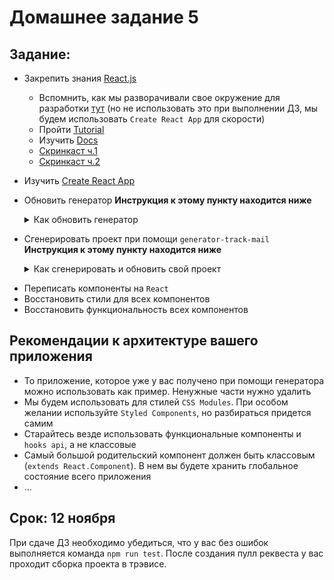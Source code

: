 # Домашнее задание 5

## Задание:
- Закрепить знания [React.js](https://reactjs.org/docs/getting-started.html)
  - Вспомнить, как мы разворачивали свое окружение для разработки [тут](https://github.com/track-mail-ru/lesson-5-samples) (но не использовать это при выполнении ДЗ, мы будем использовать `Create React App` для скорости)
  - Пройти [Tutorial](https://reactjs.org/tutorial/tutorial.html)
  - Изучить [Docs](https://reactjs.org/docs/hello-world.html)
  - [Скринкаст ч.1](https://cloud.mail.ru/public/aZA1/4B5U2JkYs)
  - [Скринкаст ч.2](https://cloud.mail.ru/public/5uoU/29Nosa19E)
- Изучить [Create React App](https://github.com/facebook/create-react-app)
- Обновить генератор **Инструкция к этому пункту находится ниже** <details>
  <summary>Как обновить генератор</summary>

  **Все последующие команды выполняем из-под `bash`.**
  1. Заходим в терминале в папку вашего проекта

  2. Обновляем глобально установленный генератор. Если ругается на недостаточные права, то выполнить с `sudo`:

  ```bash
  npm i -g generator-track-mail
  ```
  3. Проверяем версию установленного генератора. Должно получиться так (версия 0.4.1):
  ```
  $ npm list -g --depth 0 | grep track-mail
  ├── generator-track-mail@0.4.1
  ```

</details>

- Сгенерировать проект при помощи `generator-track-mail` **Инструкция к этому пункту находится ниже** <details>
  <summary>Как сгенерировать и обновить свой проект</summary>

  Ниже мы будем повторно проходить пункт из 1 ДЗ по генерации проекта.
  Генератор обновился, ваш базовый реактовый проект тоже должен получить эти изменения.
  1. Заходим в терминале в папку вашего проекта
  2. Выполняем генерацию проекта еще раз
  ```bash
  yo track-mail
  ```
  Будет тот же самый интерактивный режим, где вам будут задаваться вопросы. За одним исключением, там будут запросы на разрешение перезаписи файлов, нужно будет нажать `y` и нажать `enter`. Далее все как обычно. Процесс может занять некоторое время, но в итоге вы получите последние обновления проекта.

  **Если вы столкнулись с какой-то проблемой, генератор не работает или что-либо другое:**
  1. Создайте новую отдельную папку. Перейдите в нее
  2. Выполните шаги предыдущей инструкции с 1 по 2
  3. Вручную скопируйте все полученное содержимое в свой проект, соглашаясь на перезапись файлов
  4. Если генератор отказывается работать, у вас нет `bash` или существует какая-то другая проблема, которая не позволяет выполнить эти шаги, то нужно скачать [этот репозиторий](https://github.com/track-mail-ru/2019-2-Track-Frontend-M-Komitsky/tree/atom) и вручную скопировать его содержимое в свой проект. Обращаем внимание на изменения в `package.json`, нужно оставить свои старые контактные данные (поля `author`, `repository`, `homepage` и `description`). Если вы сдадите `PR` с моим именем, будет плохо :)

</details>

- Переписать компоненты на `React`
- Восстановить стили для всех компонентов
- Восстановить функциональность всех компонентов

## Рекомендации к архитектуре вашего приложения
* То приложение, которое уже у вас получено при помощи генератора можно использовать как пример. Ненужные части нужно удалить
* Мы будем использовать для стилей `CSS Modules`. При особом желании используйте `Styled Components`, но разбираться придется самим
* Старайтесь везде использовать функциональные компоненты и `hooks api`, а не классовые
* Самый большой родительский компонент должен быть классовым (`extends React.Component`). В нем вы будете хранить глобальное состояние всего приложения
* ...

## Срок: 12 ноября

При сдаче ДЗ необходимо убедиться, что у вас без ошибок выполняется команда `npm run test`.
После создания пулл реквеста у вас проходит сборка проекта в трэвисе.

